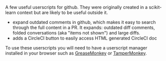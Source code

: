 A few useful userscripts for github. They were originally created in a
scikit-learn context but are likely to be useful outside it.

* expand outdated comments in github, which makes it easy to search through the
  full content in a PR. It expands: outdated diff comments, folded
  conversations (aka "items not shown") and large diffs.
* adds a CircleCI button to easily access HTML generated CircleCI doc

To use these userscripts you will need to have a userscript manager installed
in your browser such as [GreaseMonkey](https://www.greasespot.net/) or
[TamperMonkey](https://tampermonkey.net/).

